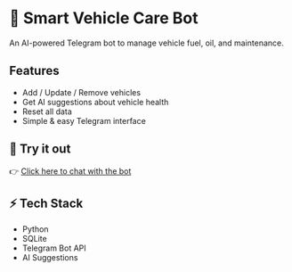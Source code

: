 # 🚗 Smart Vehicle Care Bot

An AI-powered Telegram bot to manage vehicle fuel, oil, and maintenance.

## Features
- Add / Update / Remove vehicles
- Get AI suggestions about vehicle health
- Reset all data
- Simple & easy Telegram interface

## 🔗 Try it out
👉 [Click here to chat with the bot](https://t.me/smart_vehicle_care_bot)

## ⚡ Tech Stack
- Python
- SQLite
- Telegram Bot API
- AI Suggestions
